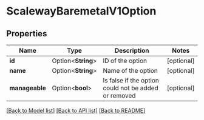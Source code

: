 # ScalewayBaremetalV1Option

## Properties

Name | Type | Description | Notes
------------ | ------------- | ------------- | -------------
**id** | Option<**String**> | ID of the option | [optional]
**name** | Option<**String**> | Name of the option | [optional]
**manageable** | Option<**bool**> | Is false if the option could not be added or removed | [optional]

[[Back to Model list]](../README.md#documentation-for-models) [[Back to API list]](../README.md#documentation-for-api-endpoints) [[Back to README]](../README.md)


